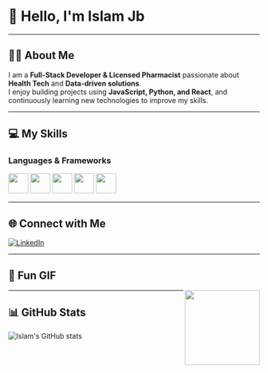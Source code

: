 # 👋 Hello, I'm Islam Jb


---

## 🧑‍💻 About Me
I am a **Full-Stack Developer & Licensed Pharmacist** passionate about **Health Tech** and **Data-driven solutions**.  
I enjoy building projects using **JavaScript, Python, and React**, and continuously learning new technologies to improve my skills.

---

## 💻 My Skills

### Languages & Frameworks
<img src="https://cdn.jsdelivr.net/gh/devicons/devicon/icons/javascript/javascript-original.svg" width="40" height="40"/>
<img src="https://cdn.jsdelivr.net/gh/devicons/devicon/icons/python/python-original.svg" width="40" height="40"/>
<img src="https://cdn.jsdelivr.net/gh/devicons/devicon/icons/react/react-original.svg" width="40" height="40"/>
<img src="https://cdn.jsdelivr.net/gh/devicons/devicon/icons/html5/html5-original.svg" width="40" height="40"/>
<img src="https://cdn.jsdelivr.net/gh/devicons/devicon/icons/css3/css3-original.svg" width="40" height="40"/>

---

## 🌐 Connect with Me
[![LinkedIn](https://img.shields.io/badge/LinkedIn-0A66C2?style=for-the-badge&logo=linkedin&logoColor=white)](https://www.linkedin.com/in/islam-isbah-6395a7371/)

---

## 🎨 Fun GIF
<img align="right" src="https://media.giphy.com/media/3o7TKtnuHOHHUjR38Y/giphy.gif" width="150"/>

---

## 📊 GitHub Stats
![Islam's GitHub stats](https://github.com/islam-isbah)

